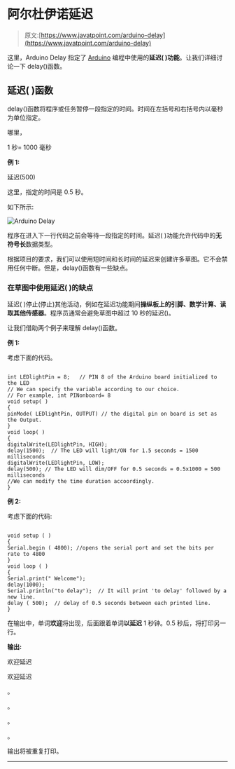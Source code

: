# 阿尔杜伊诺延迟

> 原文:[https://www.javatpoint.com/arduino-delay](https://www.javatpoint.com/arduino-delay)

这里，Arduino Delay 指定了 [Arduino](https://www.javatpoint.com/arduino) 编程中使用的**延迟( )功能**。让我们详细讨论一下 delay()函数。

## 延迟( )函数

delay()函数将程序或任务暂停一段指定的时间。时间在左括号和右括号内以毫秒为单位指定。

哪里，

1 秒= 1000 毫秒

**例 1:**

延迟(500)

这里，指定的时间是 0.5 秒。

如下所示:

![Arduino Delay](../Images/7b86c9fa9f30f06d08fef37ee637ec11.png)

程序在进入下一行代码之前会等待一段指定的时间。延迟( )功能允许代码中的**无符号长**数据类型。

根据项目的要求，我们可以使用短时间和长时间的延迟来创建许多草图。它不会禁用任何中断。但是，delay()函数有一些缺点。

### 在草图中使用延迟( )的缺点

延迟( )停止(停止)其他活动，例如在延迟功能期间**操纵板上的引脚、数学计算、读取其他传感器**。程序员通常会避免草图中超过 10 秒的延迟()。

让我们借助两个例子来理解 delay()函数。

**例 1:**

考虑下面的代码。

```

int LEDlightPin = 8;   // PIN 8 of the Arduino board initialized to the LED
// We can specify the variable according to our choice.
// For example, int PINonboard= 8
void setup( )
{
pinMode( LEDlightPin, OUTPUT) // the digital pin on board is set as the Output.
}
void loop( )
{
digitalWrite(LEDlightPin, HIGH);
delay(1500);  // The LED will light/ON for 1.5 seconds = 1500 milliseconds
digitalWrite(LEDlightPin, LOW);
delay(500); // The LED will dim/OFF for 0.5 seconds = 0.5x1000 = 500 milliseconds
//We can modify the time duration accoordingly.
}

```

**例 2:**

考虑下面的代码:

```

void setup ( )
{ 
Serial.begin ( 4800); //opens the serial port and set the bits per rate to 4800
}
void loop ( )
{
Serial.print(" Welcome");
delay(1000);   
Serial.println("to delay");  // It will print 'to delay' followed by a new line.
delay ( 500);  // delay of 0.5 seconds between each printed line.
}

```

在输出中，单词**欢迎**将出现，后面跟着单词**以延迟** 1 秒钟。0.5 秒后，将打印另一行。

**输出:**

欢迎延迟

欢迎延迟

。

。

。

。

输出将被重复打印。

* * *